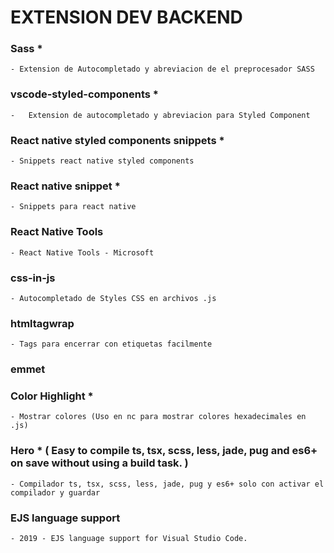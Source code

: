 
# EXTENSION DEV BACKEND


### Sass        *
    - Extension de Autocompletado y abreviacion de el preprocesador SASS


### vscode-styled-components        *
    -   Extension de autocompletado y abreviacion para Styled Component


### React native styled components snippets *
    - Snippets react native styled components


### React native snippet *
    - Snippets para react native


### React Native Tools
    - React Native Tools - Microsoft


### css-in-js
    - Autocompletado de Styles CSS en archivos .js


### htmltagwrap
    - Tags para encerrar con etiquetas facilmente


### emmet


### Color Highlight     *
    - Mostrar colores (Uso en nc para mostrar colores hexadecimales en .js)


### Hero * ( Easy to compile ts, tsx, scss, less, jade, pug and es6+ on save without using a build task. )
    - Compilador ts, tsx, scss, less, jade, pug y es6+ solo con activar el compilador y guardar 


### EJS language support
    - 2019 - EJS language support for Visual Studio Code.